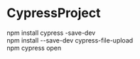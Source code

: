 # CypressProject
npm install cypress -save-dev <br />
npm install --save-dev cypress-file-upload <br />
npm cypress open <br />
